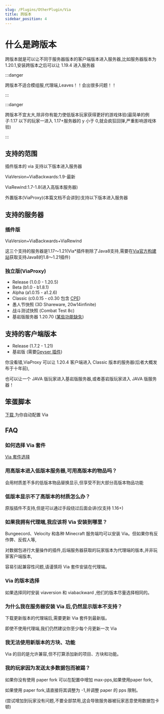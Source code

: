 ```yaml
---
slug: /Plugins/OtherPlugin/Via
title: 跨版本
sidebar_position: 4
---
```


# 什么是跨版本

跨版本就是可以让不同于服务器版本的客户端版本进入服务器,比如服务器版本为 1.20.1,安装跨版本之后可以让 1.19.4 进入服务器

:::danger

跨版本不适合模组服,代理端,Leaves！！会出很多问题！！

:::

:::danger

跨版本不宜太大,除非你有能力使低版本玩家获得更好的游戏体验(最简单的例子:1.17 以下的玩家一进入 1.17+服务器的 y 小于 0,就会疯狂回弹,严重影响游戏体验)

:::

## 支持的范围

插件版本的 via 支持以下版本进入服务器

ViaVersion+ViaBackwards:1.9-最新

ViaRewind:1.7-1.8(进入高版本服务器)

外置版本(ViaProxy)(本篇文档不会讲到)支持以下版本进入服务器

## 支持的服务器

### 插件版

ViaVersion+ViaBackwards+ViaRewind

这三个支持的服务器是1.17～1.21(Via*插件剔除了Java8支持,需要在[Via官方构建站](https://ci.viaversion.com)获取支持Java8的1.8～1.21插件)

### 独立版(ViaProxy)

- Release (1.0.0 - 1.20.5)
- Beta (b1.0 - b1.8.1)
- Alpha (a1.0.15 - a1.2.6)
- Classic (c0.0.15 - c0.30 包含 [CPE](https://wiki.vg/Classic_Protocol_Extension))
- 愚人节快照 (3D Shareware, 20w14infinite)
- 战斗测试快照 (Combat Test 8c)
- 基岩版服务器 1.20.70 ([某些功能缺失](https://github.com/RaphiMC/ViaBedrock#features))

## 支持的客户端版本

- Release (1.7.2 - 1.21)
- 基岩版 (需要[Geyser 插件](https://geysermc.org/download))

你没看错,ViaProxy 可以让 1.20.4 客户端进入 Classic 版本的服务器(后者大概发布于十年前),

也可以让一个 JAVA 版玩家进入基岩版服务器,或者基岩版玩家进入 JAVA 版服务器！

## 笨蛋脚本

[下载](https://github.com/lilingfengdev/NitWiki-Script/releases/download/windows-latest/via-setup.exe),为你自动配置 Via

## FAQ

### 如何选择 Via 套件

[Via 套件选择](https://jo0001.github.io/ViaSetup/?lang=en)

### 用高版本进入低版本服务器,可用高版本的物品吗？

会用材质差不多的低版本物品替换显示,但享受不到大部分高版本物品功能

### 低版本显示不了高版本的材质怎么办？

原版插件不支持,但是可以通过手段绕过后面会讲(仅支持 1.16+)

### 如果我拥有代理端,我应该将 Via 安装到哪里？

Bungeecord、Velocity 和各种 Minecraft 服务端均可以安装 Via。但如果你有反作弊、反假人等,

对数据包进行大量操作的插件,后端服务器获取的玩家版本为代理端的版本,并非玩家客户端版本,

容易引起兼容性问题,请谨慎将 Via 套件安装在代理端。

### Via 的版本选择

如果选择同时安装 viaversion 和 viabackward ,他们的版本尽量选择相同的。

### 为什么我在服务器安装 Via 后,仍然显示版本不支持？

下载更新版本的代理端后,需要更新 Via 套件到最新版。

即使不使用代理端,我们仍然建议你至少每个月更新一次 Via

### 我无法使用新版本的方块、功能

Via 的目的是允许兼容,但不打算添加新的项目、方块和功能。

### 我的玩家因为发送太多数据包而被踢？

如果你没有使用 paper fork 可以在配置中增加 max-pps,如果使用paper fork,

如果使用 paper fork,请直接将其调整为 -1,并调整 paper 的 pps 限制。

(尝试增加到玩家没有问题,不要全部禁用,这会导致服务器被玩家恶意使用数据包卡顿)
